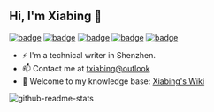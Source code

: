 ## Hi, I'm Xiabing 👋

[![badge](https://img.shields.io/badge/我的知识库-Wiki-34ABE0?&style=flat-square)](http://120.79.0.214/)
[![badge](https://img.shields.io/badge/知识地图%20%26%20收藏-Nav-yellow?&style=flat-square)](http://120.79.0.214/)
[![badge](https://img.shields.io/badge/书摘区-Digest-green?&style=flat-square)](http://120.79.0.214/)
[![badge](https://img.shields.io/badge/碎碎念-Memos-orange?&style=flat-square)](http://120.79.0.214/)
[![badge](https://img.shields.io/badge/翻译作品集-Works-a5b0ed?&style=flat-square)](http://120.79.0.214/)

- ⚡ I'm a technical writer in Shenzhen.
- 📫 Contact me at [txiabing@outlook](mailto:txiabing@outlook.com)
- 🔭 Welcome to my knowledge base: [Xiabing&#39;s Wiki](http://120.79.0.214/)

<!--
<img align="right" src="https://github-readme-stats.vercel.app/api?username=linyuxuanlin&count_private=true&hide=issues,contribs&show_icons=true&hide_rank=true" />
-->

![github-readme-stats](https://github-readme-stats.vercel.app/api?username=Xiabing&count_private=true&hide=issues,contribs&show_icons=true&hide_rank=true)

<!--

**** A ✨ _special_ ✨ repository because its `README.md` (this file) appears on your GitHub profile.

Here are some ideas to get you started:


- 🌱 Current work at 

- 🔭 I’m currently working on ...
- 🌱 I’m currently learning ...
- 👯 I’m looking to collaborate on ...
- 🤔 I’m looking for help with ...
- 💬 Ask me about ...
- 📫 How to reach me: ...
- 😄 Pronouns: ...
- ⚡ Fun fact: ...
-->
